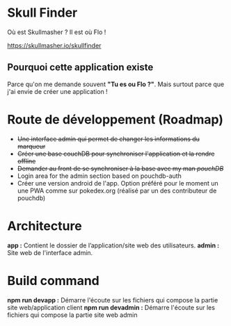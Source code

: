 # Skull Finder
Où est Skullmasher ? Il est où Flo !

https://skullmasher.io/skullfinder

## Pourquoi cette application existe
Parce qu'on me demande souvent **"Tu es ou Flo ?"**. Mais surtout parce que j'ai envie de créer une application !

# Route de développement (Roadmap)
  - ~~Une interface admin qui permet de changer les informations du marqueur~~
  - ~~Créer une base couchDB pour synchroniser l'application et la rendre offline~~
  - ~~Demander au front de se synchroniser à la base avec my man *pouchDB*~~
  - Login area for the admin section based on pouchdb-auth
  - Créer une version android de l'app. Option préféré pour le moment un une PWA comme sur pokedex.org (réalisé par un des contributeur de pouchdb)

# Architecture
**app :** Contient le dossier de l’application/site web des utilisateurs.
**admin :** Site web de l'interface admin.

# Build command
**npm run devapp :** Démarre l'écoute sur les fichiers qui compose la partie site web/application client
**npm run devadmin :** Démarre l'écoute sur les fichiers qui compose la partie site web admin
